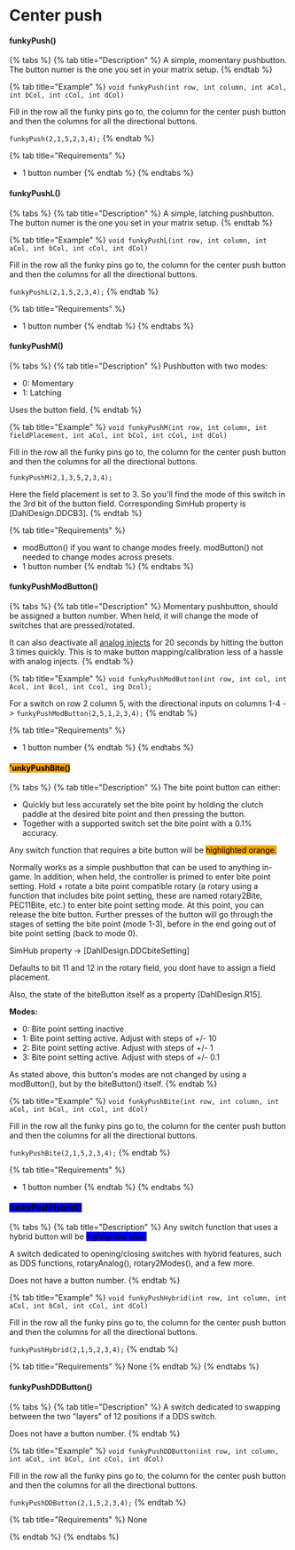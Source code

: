 # Center push

#### funkyPush()

{% tabs %}
{% tab title="Description" %}
A simple, momentary pushbutton. The button numer is the one you set in your matrix setup.
{% endtab %}

{% tab title="Example" %}
`void funkyPush(int row, int column, int aCol, int bCol, int cCol, int dCol)`

Fill in the row all the funky pins go to, the column for the center push button and then the columns for all the directional buttons.&#x20;

`funkyPush(2,1,5,2,3,4);`
{% endtab %}

{% tab title="Requirements" %}
* 1 button number
{% endtab %}
{% endtabs %}

#### funkyPushL()

{% tabs %}
{% tab title="Description" %}
A simple, latching pushbutton. The button numer is the one you set in your matrix setup.
{% endtab %}

{% tab title="Example" %}
`void funkyPushL(int row, int column, int aCol, int bCol, int cCol, int dCol)`

Fill in the row all the funky pins go to, the column for the center push button and then the columns for all the directional buttons.&#x20;

`funkyPushL(2,1,5,2,3,4);`
{% endtab %}

{% tab title="Requirements" %}
* 1 button number
{% endtab %}
{% endtabs %}

#### funkyPushM()

{% tabs %}
{% tab title="Description" %}
Pushbutton with two modes:

* 0: Momentary
* 1: Latching

Uses the button field.&#x20;
{% endtab %}

{% tab title="Example" %}
`void funkyPushM(int row, int column, int fieldPlacement, int aCol, int bCol, int cCol, int dCol)`

Fill in the row all the funky pins go to, the column for the center push button and then the columns for all the directional buttons.&#x20;

`funkyPushM(2,1,3,5,2,3,4);`

Here the field placement is set to 3. So you'll find the mode of this switch in the 3rd bit of the button field. Corresponding SimHub property is \[DahlDesign.DDCB3].&#x20;
{% endtab %}

{% tab title="Requirements" %}
* modButton() if you want to change modes freely. modButton() not needed to change modes across presets.
* 1 button number
{% endtab %}
{% endtabs %}

#### funkyPushModButton()

{% tabs %}
{% tab title="Description" %}
Momentary pushbutton, should be assigned a button number. When held, it will change the mode of switches that are pressed/rotated.

It can also deactivate all [analog injects](../../3.-coding/advanced/analog-inject.md) for 20 seconds by hitting the button 3 times quickly. This is to make button mapping/calibration less of a hassle with analog injects.&#x20;
{% endtab %}

{% tab title="Example" %}
`void funkyPushModButton(int row, int col, int Acol, int Bcol, int Ccol, ing Dcol);`

For a switch on row 2 column 5, with the directional inputs on columns 1-4 -> `funkyPushModButton(2,5,1,2,3,4);`
{% endtab %}

{% tab title="Requirements" %}
* 1 button number
{% endtab %}
{% endtabs %}

#### <mark style="background-color:orange;">'unkyPushBite()</mark>

{% tabs %}
{% tab title="Description" %}
The bite point button can either:

* Quickly but less accurately set the bite point by holding the clutch paddle at the desired bite point and then pressing the button.&#x20;
* Together with a supported switch set the bite point with a 0.1% accuracy.

Any switch function that requires a bite button will be <mark style="background-color:orange;">highlighted orange.</mark>

Normally works as a simple pushbutton that can be used to anything in-game. In addition, when held, the controller is primed to enter bite point setting. Hold + rotate a bite point compatible rotary (a rotary using a function that includes bite point setting, these are named rotary2Bite, PEC11Bite, etc.) to enter bite point setting mode. At this point, you can release the bite button. Further presses of the button will go through the stages of setting the bite point (mode 1-3), before in the end going out of bite point setting (back to mode 0).&#x20;

SimHub property -> \[DahlDesign.DDCbiteSetting]

Defaults to bit 11 and 12 in the rotary field, you dont have to assign a field placement.&#x20;

Also, the state of the biteButton itself as a property \[DahlDesign.R15].

**Modes:**

* 0: Bite point setting inactive
* 1: Bite point setting active. Adjust with steps of +/- 10
* 2: Bite point setting active. Adjust with steps of +/- 1
* 3: Bite point setting active. Adjust with steps of +/- 0.1

As stated above, this button's modes are not changed by using a modButton(), but by the biteButton() itself.&#x20;
{% endtab %}

{% tab title="Example" %}
`void funkyPushBite(int row, int column, int aCol, int bCol, int cCol, int dCol)`

Fill in the row all the funky pins go to, the column for the center push button and then the columns for all the directional buttons.&#x20;

`funkyPushBite(2,1,5,2,3,4);`
{% endtab %}

{% tab title="Requirements" %}
* 1 button number
{% endtab %}
{% endtabs %}

#### <mark style="background-color:blue;">funkyPushHybrid()</mark>

{% tabs %}
{% tab title="Description" %}
Any switch function that uses a hybrid button will be <mark style="background-color:blue;">highlighted blue.</mark>

A switch dedicated to opening/closing switches with hybrid features, such as DDS functions, rotaryAnalog(), rotary2Modes(), and a few more.

Does not have a button number.
{% endtab %}

{% tab title="Example" %}
`void funkyPushHybrid(int row, int column, int aCol, int bCol, int cCol, int dCol)`

Fill in the row all the funky pins go to, the column for the center push button and then the columns for all the directional buttons.&#x20;

`funkyPushHybrid(2,1,5,2,3,4);`
{% endtab %}

{% tab title="Requirements" %}
None
{% endtab %}
{% endtabs %}

#### funkyPushDDButton()

{% tabs %}
{% tab title="Description" %}
A switch dedicated to swapping between the two "layers" of 12 positions if a DDS switch.

Does not have a button number.
{% endtab %}

{% tab title="Example" %}
`void funkyPushDDButton(int row, int column, int aCol, int bCol, int cCol, int dCol)`

Fill in the row all the funky pins go to, the column for the center push button and then the columns for all the directional buttons.&#x20;

`funkyPushDDButton(2,1,5,2,3,4);`
{% endtab %}

{% tab title="Requirements" %}
None


{% endtab %}
{% endtabs %}
